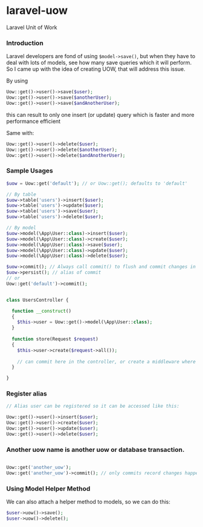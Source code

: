 # laravel-uow
Laravel Unit of Work

### Introduction

Laravel developers are fond of using `$model->save()`, but when they have to deal with lots of models, see how many save queries which it will perform.
So I came up with the idea of creating  UOW, that will address this issue.

By using
```php
Uow::get()->user()->save($user);
Uow::get()->user()->save($anotherUser);
Uow::get()->user()->save($andAnotherUser);
```
this can result to only one insert (or update) query which is faster and more performance efficient

Same with:
```php
Uow::get()->user()->delete($user);
Uow::get()->user()->delete($anotherUser);
Uow::get()->user()->delete($andAnotherUser);
```

### Sample Usages

```php
$uow = Uow::get('default'); // or Uow::get(); defaults to 'default'

// By table
$uow->table('users')->insert($user);
$uow->table('users')->update($user);
$uow->table('users')->save($user);
$uow->table('users')->delete($user);

// By model
$uow->model(\App\User::class)->insert($user);
$uow->model(\App\User::class)->create($user);
$uow->model(\App\User::class)->save($user);
$uow->model(\App\User::class)->update($user);
$uow->model(\App\User::class)->delete($user);

$uow->commit(); // Always call commit() to flush and commit changes in database.
$uow->persist(); // alias of commit
// or 
Uow::get('default')->commit();

```


```php

class UsersController {

  function __construct() 
  {
    $this->user = Uow::get()->model(\App\User::class);
  }
  
  function store(Request $request)
  {
    $this->user->create($request->all());
    
    // can commit here in the controller, or create a middleware where you can commit it there
  }

}

```

### Register alias

```php
// Alias user can be registered so it can be accessed like this:

Uow::get()->user()->insert($user);
Uow::get()->user()->create($user);
Uow::get()->user()->update($user);
Uow::get()->user()->delete($user);

```

### Another uow name is another uow or database transaction.

```php

Uow::get('another_uow');
Uow::get('another_uow')->commit(); // only commits record changes happened in another_uow
```

### Using Model Helper Method

We can also attach a helper method to models, so we can do this:

```php
$user->uow()->save();
$user->uow()->delete();
```
